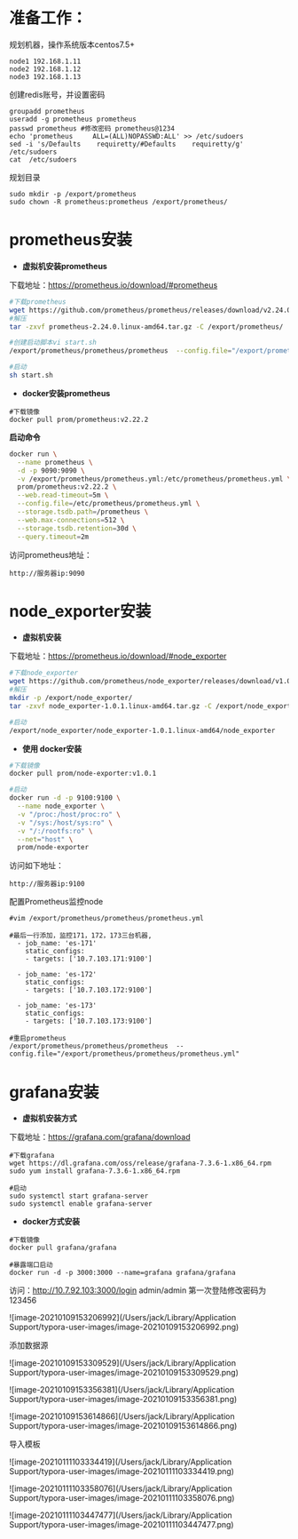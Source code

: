 
# 准备工作：

规划机器，操作系统版本centos7.5+
~~~
node1 192.168.1.11
node2 192.168.1.12
node3 192.168.1.13
~~~
创建redis账号，并设置密码
~~~
groupadd prometheus
useradd -g prometheus prometheus
passwd prometheus #修改密码 prometheus@1234
echo 'prometheus     ALL=(ALL)NOPASSWD:ALL' >> /etc/sudoers
sed -i 's/Defaults    requiretty/#Defaults    requiretty/g' /etc/sudoers
cat  /etc/sudoers
~~~
规划目录

~~~
sudo mkdir -p /export/prometheus
sudo chown -R prometheus:prometheus /export/prometheus/
~~~

# prometheus安装

- **虚拟机安装prometheus**

下载地址：https://prometheus.io/download/#prometheus

```bash
#下载prometheus
wget https://github.com/prometheus/prometheus/releases/download/v2.24.0/prometheus-2.24.0.linux-amd64.tar.gz 
#解压
tar -zxvf prometheus-2.24.0.linux-amd64.tar.gz -C /export/prometheus/

#创建启动脚本vi start.sh
/export/prometheus/prometheus/prometheus  --config.file="/export/prometheus/prometheus/prometheus.yml"

#启动
sh start.sh
```

- **docker安装prometheus**

~~~
#下载镜像
docker pull prom/prometheus:v2.22.2
~~~

**启动命令**

```bash
docker run \
  --name prometheus \
  -d -p 9090:9090 \
  -v /export/prometheus/prometheus.yml:/etc/prometheus/prometheus.yml \
  prom/prometheus:v2.22.2 \
  --web.read-timeout=5m \
  --config.file=/etc/prometheus/prometheus.yml \
  --storage.tsdb.path=/prometheus \
  --web.max-connections=512 \
  --storage.tsdb.retention=30d \
  --query.timeout=2m
```

访问prometheus地址：

~~~
http://服务器ip:9090
~~~



# node_exporter安装

- **虚拟机安装**

下载地址：https://prometheus.io/download/#node_exporter

```bash
#下载node_exporter
wget https://github.com/prometheus/node_exporter/releases/download/v1.0.1/node_exporter-1.0.1.linux-amd64.tar.gz
#解压
mkdir -p /export/node_exporter/
tar -zxvf node_exporter-1.0.1.linux-amd64.tar.gz -C /export/node_exporter/

#启动
/export/node_exporter/node_exporter-1.0.1.linux-amd64/node_exporter
```

- **使用 docker安装**

```bash
#下载镜像
docker pull prom/node-exporter:v1.0.1

#启动
docker run -d -p 9100:9100 \
  --name node_exporter \
  -v "/proc:/host/proc:ro" \
  -v "/sys:/host/sys:ro" \
  -v "/:/rootfs:ro" \
  --net="host" \
  prom/node-exporter
```

访问如下地址：

~~~
http://服务器ip:9100
~~~

配置Prometheus监控node

~~~
#vim /export/prometheus/prometheus/prometheus.yml

#最后一行添加，监控171，172，173三台机器,
  - job_name: 'es-171'
    static_configs:
    - targets: ['10.7.103.171:9100']

  - job_name: 'es-172'
    static_configs:
    - targets: ['10.7.103.172:9100']

  - job_name: 'es-173'
    static_configs:
    - targets: ['10.7.103.173:9100']

#重启prometheus
/export/prometheus/prometheus/prometheus  --config.file="/export/prometheus/prometheus/prometheus.yml"
~~~



# grafana安装

- **虚拟机安装方式**

下载地址：https://grafana.com/grafana/download

~~~
#下载grafana
wget https://dl.grafana.com/oss/release/grafana-7.3.6-1.x86_64.rpm
sudo yum install grafana-7.3.6-1.x86_64.rpm

#启动
sudo systemctl start grafana-server
sudo systemctl enable grafana-server
~~~

- **docker方式安装**

~~~
#下载镜像
docker pull grafana/grafana

#暴露端口启动
docker run -d -p 3000:3000 --name=grafana grafana/grafana

~~~

  

访问：http://10.7.92.103:3000/login admin/admin 第一次登陆修改密码为123456

![image-20210109153206992](/Users/jack/Library/Application Support/typora-user-images/image-20210109153206992.png)

添加数据源

![image-20210109153309529](/Users/jack/Library/Application Support/typora-user-images/image-20210109153309529.png)

![image-20210109153356381](/Users/jack/Library/Application Support/typora-user-images/image-20210109153356381.png)

![image-20210109153614866](/Users/jack/Library/Application Support/typora-user-images/image-20210109153614866.png)

导入模板

![image-20210111103334419](/Users/jack/Library/Application Support/typora-user-images/image-20210111103334419.png)

![image-20210111103358076](/Users/jack/Library/Application Support/typora-user-images/image-20210111103358076.png)

![image-20210111103447477](/Users/jack/Library/Application Support/typora-user-images/image-20210111103447477.png)













